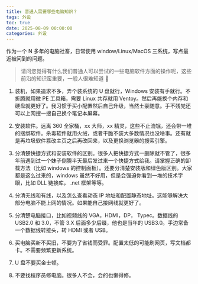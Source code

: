 ```yaml
---
title: 普通人需要哪些电脑知识？
tags: 外设
toc: true
date: 2025-08-09 00:00:00
categories: 外设
---
```


作为一个 N 多年的电脑社畜，日常使用 window/Linux/MacOS 三系统，写点最近被问到的问题。

> 请问您觉得有什么我们普通人可以尝试的一些电脑软件方面的操作呢，这些前沿的知识蛮重要，一般人很难知道 🌹

 <!--more-->

1. 装机，如果追求不多，弄个装系统的 U 盘就行，Windows 安装有手就行。不折腾就用微 PE 工具箱，需要 Linux 共存就用 Ventoy。然后再能换个内存和硬盘就更好了。我习惯于买小配置然后自己升级，当然土豪随意。手不残党还可以上网搜一搜自己换个笔记本屏幕。

2. 安装软件。远离 360 全家桶，xx 大师，xx 精灵，这些不止流氓，还会带一堆的捆绑软件。杀毒软件就用火绒，或者干脆不装大多数情况也没啥事。还有就是再垃圾软件篡改主页之后再改回来，以及更换浏览器的搜索引擎。

3. 分清楚快捷方式和安装软件的区别。很多人把快捷方式一删除就不管了，很多年前遇到过一个妹子倒腾半天最后发过来一个快捷方式给我。请掌握正确的卸载方法（比如 windows 的控制面板）。还要分清楚安装版和绿色版区别。大家都是这么过来的，windows 虽然不好用，但是会强迫你看到一堆的技术字眼，比如 DLL 链接库， .net 框架等等。

4. 分清无线和有线，以及怎么查看动态 IP 地址和配置静态地址。这能够解决大部分电脑不能上网的情况。如果能自己接网线就更好了。

5. 分清楚电脑接口，比如视频线的 VGA，HDMI，DP， Typec。数据线的 USB2.0 和 3.0，不管 3.X 后面多少后缀，他也是当年的 USB3.0。手边常备一个数据线转接头，转 HDMI 或者 USB。

6. 买电脑买新不买旧，不要为了省钱而受罪。配置太低的可能刷网页，写文档都卡。不需要频繁更新系统。

7. U 盘不要买金士顿。

8. 不要找程序员修电脑。很多人不会，会的也懒得修。
